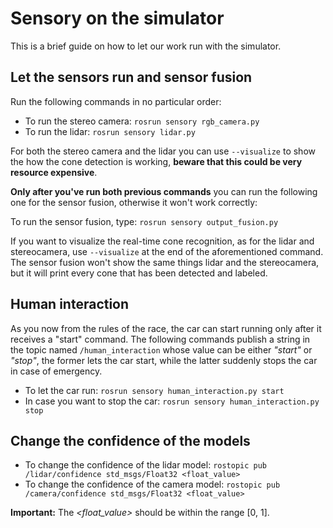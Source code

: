 # Sensory on the simulator
This is a brief guide on how to let our work run with the simulator.
## Let the sensors run and sensor fusion
Run the following commands in no particular order:
- To run the stereo camera: ```rosrun sensory rgb_camera.py```
- To run the lidar: ```rosrun sensory lidar.py```

For both the stereo camera and the lidar you can use ```--visualize``` to show the how the cone detection is working, **beware that this could be very resource expensive**.

**Only after you've run both previous commands** you can run the following one for the sensor fusion, otherwise it won't work correctly:

To run the sensor fusion, type: ```rosrun sensory output_fusion.py```

If you want to visualize the real-time cone recognition, as for the lidar and stereocamera, use ```--visualize``` at the end of the aforementioned command. The sensor fusion won't show the same things lidar and the stereocamera, but it will print every cone that has been detected and labeled.

## Human interaction
As you now from the rules of the race, the car can start running only after it receives a "start" command. The following commands publish a string in the topic named ```/human_interaction``` whose value can be either _"start"_ or _"stop"_, the former lets the car start, while the latter suddenly stops the car in case of emergency.
- To let the car run: ```rosrun sensory human_interaction.py start```
- In case you want to stop the car: ```rosrun sensory human_interaction.py stop```

## Change the confidence of the models
- To change the confidence of the lidar model: ```rostopic pub /lidar/confidence std_msgs/Float32 <float_value>```
- To change the confidence of the camera model: ```rostopic pub /camera/confidence std_msgs/Float32 <float_value>```

**Important:** The _<float_value>_ should be within the range [0, 1].
